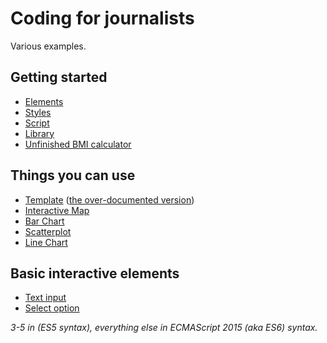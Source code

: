 # Coding for journalists

Various examples.

## Getting started

- [Elements](01-elements/index.html)
- [Styles](02-styles/index.html)
- [Script](03-script/index.html)
- [Library](04-library/index.html)
- [Unfinished BMI calculator](05-unfinished-bmi-calculator/index.html)

## Things you can use

- [Template](06-template/index.html) ([the over-documented version](06-template-documented/index.html))
- [Interactive Map](07-interactive-map/index.html)
- [Bar Chart](08-bar-chart/index.html)
- [Scatterplot](09-scatterplot/index.html)
- [Line Chart](10-line-chart/index.html)

## Basic interactive elements

- [Text input](11-text-input/index.html)
- [Select option](12-select-option/index.html)

*3-5 in (ES5 syntax), everything else in ECMAScript 2015 (aka ES6) syntax.*